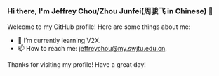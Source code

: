 
### Hi there, I'm Jeffrey Chou/Zhou Junfei(周骏飞 in Chinese) 👋

<!--
**jeffreychou777/jeffreychou777** is a ✨ _special_ ✨ repository because its `README.md` (this file) appears on your GitHub profile.

Here are some ideas to get you started:

- 🔭 I’m currently working on ...
- 💬 Ask me about [topics or projects you are interested in].
- 🌱 I’m currently learning ...
- 👯 I’m looking to collaborate on ...
- 🤔 I’m looking for help with ...
- 💬 Ask me about ...
- 📫 How to reach me: ...
- 😄 Pronouns: ...
- ⚡ Fun fact: ...
- ⚡ Fun fact: [a fun fact about you].
-->

Welcome to my GitHub profile! Here are some things about me:

- 🌱 I’m currently learning V2X.
- 📫 How to reach me: jeffreychou@my.swjtu.edu.cn.

Thanks for visiting my profile! Have a great day!
